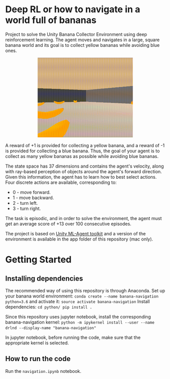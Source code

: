 # Deep RL or how to navigate in a world full of bananas
Project to solve the Unity Banana Collector Environment using deep reinforcement learning.
The agent moves and navigates in a large, square banana world and its goal is to collect yellow bananas while avoiding blue ones. 

<p align="center">
<img src="pics/trained.gif" width="300" height=250>
<!--img src="pics/untrained.gif" width="300" height=250-->
</p>
  
A reward of +1 is provided for collecting a yellow banana, and a reward of -1 is provided for collecting a blue banana. Thus, the goal of your agent is to collect as many yellow bananas as possible while avoiding blue bananas.

The state space has 37 dimensions and contains the agent's velocity, along with ray-based perception of objects around the agent's forward direction. Given this information, the agent has to learn how to best select actions. Four discrete actions are available, corresponding to:

- 0 - move forward.
- 1 - move backward.
- 2 - turn left.
- 3 - turn right.

The task is episodic, and in order to solve the environment, the agent must get an average score of +13 over 100 consecutive episodes.

The project is based on [Unity ML-Agent toolkit](https://github.com/Unity-Technologies/ml-agents) and a version of the environment is available in the app folder of this repository (mac only).

# Getting Started
## Installing dependencies
The recommended way of using this repository is through Anaconda.
Set up your banana world environment: `conda create --name banana-navigation python=3.6`
and activate it: `source activate banana-navigation`
Install dependencies:
`cd python/
pip install .`

Since this repository uses jupyter notebook, install the corresponding banana-navigation kernel:
`python -m ipykernel install --user --name drlnd --display-name "banana-navigation"`

In jupyter notebook, before running the code, make sure that the appropriate kernel is selected.

## How to run the code
Run the `navigation.ipynb` notebook.
